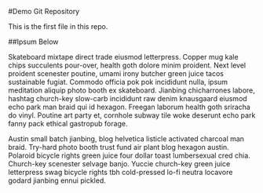 #Demo Git Repository

This is the first file in this repo.

##Ipsum Below

Skateboard mixtape direct trade eiusmod letterpress. Copper mug kale chips succulents pour-over, health goth dolore minim proident. Next level proident scenester poutine, umami irony butcher green juice tacos sustainable fugiat. Commodo officia pok pok incididunt nulla, ipsum meditation aliquip photo booth ex skateboard. Jianbing chicharrones labore, hashtag church-key slow-carb incididunt raw denim knausgaard eiusmod echo park man braid qui id hexagon. Freegan laborum health goth sriracha do vinyl. Poutine art party et, cornhole subway tile woke deserunt echo park fanny pack ethical gastropub forage.

Austin small batch jianbing, blog helvetica listicle activated charcoal man braid. Try-hard photo booth trust fund air plant blog hexagon austin. Polaroid bicycle rights green juice four dollar toast lumbersexual cred chia. Church-key scenester selvage banjo. Yuccie church-key green juice letterpress swag bicycle rights tbh cold-pressed lo-fi neutra locavore godard jianbing ennui pickled.